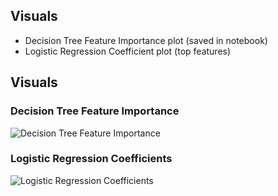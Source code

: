 

## Visuals
- Decision Tree Feature Importance plot (saved in notebook)
- Logistic Regression Coefficient plot (top features)



## Visuals
### Decision Tree Feature Importance
![Decision Tree Feature Importance](..\03-ml-classifier\reports\tree_feature_importance.png)

### Logistic Regression Coefficients
![Logistic Regression Coefficients](..\03-ml-classifier\reports\logreg_coefficients.png)

